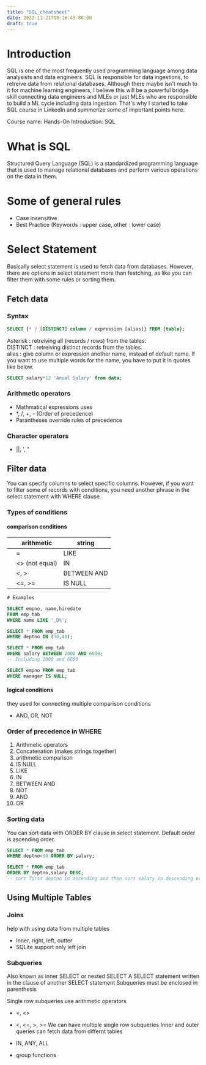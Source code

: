 ```yaml
---
title: "SQL_cheatsheet"
date: 2022-11-21T18:16:43-08:00
draft: true
---
```


# Introduction
SQL is one of the most frequently used programming language among data analysists and data engineers. SQL is responsible for data ingestions, to retreive data from relational databases. Although there maybe isn't much to it for machine learning engineers, I believe this will be a powerful bridge skill connecting data engineers and MLEs or just MLEs who are responsible to build a ML cycle including data ingestion. That's why I started to take SQL course in LinkedIn and summerize some of important points here.

Course name: Hands-On Introduction: SQL

# What is SQL
Structured Query Language (SQL) is a standardized programming language that is used to manage relational databases and perform various operations on the data in them.

# Some of general rules
- Case insensitive
- Best Practice (Keywords : upper case, other : lower case)
# Select Statement
Basically select statement is used to fetch data from databases. However, there are options in select statement more than featching, as like you can filter them with some rules or sorting them.
## Fetch data

### Syntax
```sql
SELECT {* / [DISTINCT] column / expression [alias]} FROM {table};
```

Asterisk : retreiving all (records / rows) from the tables.  
DISTINCT : retreiving distinct records from the tables.  
alias : give column or expression another name, instead of default name. If you want to use multiple words for the name, you have to put it in quotes like below.
```sql
SELECT salary*12 'Anual Salary' from data;
```

### Arithmetic operators
- Mathmatical expressions uses
- *, /, +, - (Order of precedence)
- Parantheses override rules of precedence

### Character operators
- ||, ', "

## Filter data
You can specify columns to select specific columns. However, if you want to filter some of records with conditions, you need another phrase in the select statement with WHERE clause.

### Types of conditions
#### comparison conditions
|   | arithmetic     | string      |
|---|----------------|-------------|
|   | =              | LIKE        |
|   | <> (not equal) | IN          |
|   | <, >           | BETWEEN AND |
|   | <=, >=         | IS NULL     |

```sql
# Examples

SELECT empno, name,hiredate 
FROM emp_tab 
WHERE name LIKE '_D%'; 

SELECT * FROM emp_tab 
WHERE deptno IN (30,40);

SELECT * FROM emp_tab 
WHERE salary BETWEEN 2000 AND 6000;
-- Including 2000 and 6000

SELECT empno FROM emp_tab 
WHERE manager IS NULL;
```

#### logical conditions
they used for connecting multiple comparison conditions
- AND, OR, NOT

### Order of precedence in WHERE
1. Arithmetic operators
2. Concatenation (makes strings together)
3. arithmetic comparison
4. IS NULL
5. LIKE
6. IN
7. BETWEEN AND
8. NOT
9. AND
10. OR

### Sorting data
You can sort data with ORDER BY clause in select statement.
Default order is ascending order.
```sql
SELECT * FROM emp_tab 
WHERE deptno=30 ORDER BY salary;

SELECT * FROM emp_tab 
ORDER BY deptno,salary DESC;
-- sort first deptno in ascending and then sort salary in descending order. 
```


## Using Multiple Tables
###  Joins 
help with using data from multiple tables
- Inner, right, left, outter
- SQLite support only left join

### Subqueries
Also known as inner SELECT or nested SELECT
A SELECT statement written in the clause of another SELECT statement
Subqueries must be enclosed in parenthesis

Single row subqueries use arithmetic operators
- =, <>
- <, <=, >, >=
We can have multiple single row subqueries
Inner and outer queries can fetch data from differnt tables

- IN, ANY, ALL
- group functions



